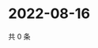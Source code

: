 # 2022-08-16

共 0 条

<!-- BEGIN WEIBO -->
<!-- 最后更新时间 Tue Aug 16 2022 20:29:37 GMT+0800 (China Standard Time) -->

<!-- END WEIBO -->
